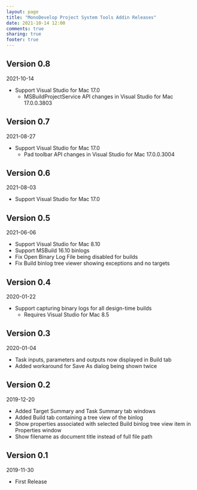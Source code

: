 ```yaml
---
layout: page
title: "MonoDevelop Project System Tools Addin Releases"
date: 2021-10-14 12:00
comments: true
sharing: true
footer: true
---
```


## Version 0.8

2021-10-14

 * Support Visual Studio for Mac 17.0
   * MSBuildProjectService API changes in Visual Studio for Mac 17.0.0.3803

## Version 0.7

2021-08-27

 * Support Visual Studio for Mac 17.0
   * Pad toolbar API changes in Visual Studio for Mac 17.0.0.3004

## Version 0.6

2021-08-03

 * Support Visual Studio for Mac 17.0

## Version 0.5

2021-06-06

 * Support Visual Studio for Mac 8.10
 * Support MSBuild 16.10 binlogs
 * Fix Open Binary Log File being disabled for builds
 * Fix Build binlog tree viewer showing exceptions and no targets

## Version 0.4

2020-01-22

 * Support capturing binary logs for all design-time builds
   * Requires Visual Studio for Mac 8.5

## Version 0.3

2020-01-04

 * Task inputs, parameters and outputs now displayed in Build tab
 * Added workaround for Save As dialog being shown twice

## Version 0.2

2019-12-20

 * Added Target Summary and Task Summary tab windows
 * Added Build tab containing a tree view of the binlog
 * Show properties associated with selected Build binlog tree view item in Properties window
 * Show filename as document title instead of full file path

## Version 0.1

2019-11-30

 * First Release
 

